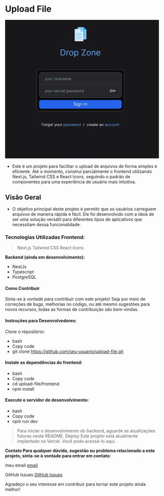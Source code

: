 # Upload File

![app](./public/signin.png)


- Este é um projeto para facilitar o upload de arquivos de forma simples e eficiente. Até o momento, construi parcialmente o frontend utilizando Next.js, Tailwind CSS e React Icons, seguindo o padrão de componentes para uma experiência de usuário mais intuitiva.

## Visão Geral
- O objetivo principal deste projeto é permitir que os usuários carreguem arquivos de maneira rápida e fácil. Ele foi desenvolvido com a ideia de ser uma solução versátil para diferentes tipos de aplicativos que necessitam dessa funcionalidade. 

### Tecnologias Utilizadas Frontend:

> Next.js
> Tailwind CSS
> React Icons

**Backend (ainda em desenvolvimento):**

- NestJs
- Typescript
- PostgreSQL
#### Como Contribuir
Sinta-se à vontade para contribuir com este projeto! Seja por meio de correções de bugs, melhorias no código, ou até mesmo sugestões para novos recursos, todas as formas de contribuição são bem-vindas.

#### Instruções para Desenvolvedores: 
  Clone o repositório:
  - bash
  - Copy code
  - git clone https://github.com/seu-usuario/upload-file.git
#### Instale as dependências do frontend:
- bash
- Copy code
- cd upload-file/frontend
- npm install

#### Execute o servidor de desenvolvimento:
- bash
- Copy code
- npm run dev

> Para iniciar o desenvolvimento do backend, aguarde as atualizações futuras neste README.
Deploy
Este projeto está atualmente implantado na Vercel. Você pode acessá-lo aqui.

**Contato
Para qualquer dúvida, sugestão ou problema relacionado a este projeto, sinta-se à vontade para entrar em contato:**

meu email
[email](mailto:marcodamasceno0101@outlook.com)

GitHub Issues
[GitHub Issues](https://github.com/marcodmc/upload-file/issues)

Agradeço o seu interesse em contribuir para tornar este projeto ainda melhor!



